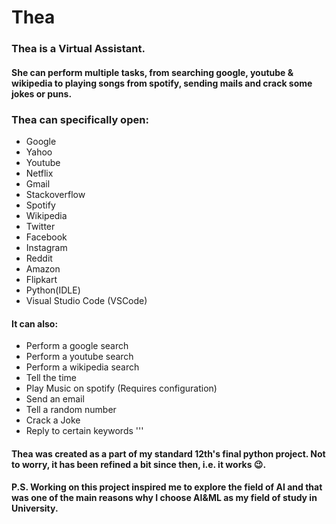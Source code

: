# Thea

### Thea is a Virtual Assistant. 
#### She can perform multiple tasks, from searching google, youtube & wikipedia to playing songs from spotify, sending mails and crack some jokes or puns. 

### Thea can specifically open:
- Google
- Yahoo
- Youtube
- Netflix
- Gmail
- Stackoverflow
- Spotify 
- Wikipedia
- Twitter
- Facebook
- Instagram
- Reddit
- Amazon
- Flipkart
- Python(IDLE)
- Visual Studio Code (VSCode)
 
#### It can also:
- Perform a google search
- Perform a youtube search
- Perform a wikipedia search
- Tell the time
- Play Music on spotify (Requires configuration)
- Send an email
- Tell a random number
- Crack a Joke
- Reply to certain keywords
'''

#### Thea was created as a part of my standard 12th's final python project. Not to worry, it has been refined a bit since then, i.e. it works 😉. 
#### P.S. Working on this project inspired me to explore the field of AI and that was one of the main reasons why I choose AI&ML as my field of study in University.
